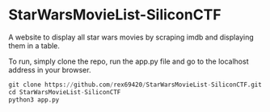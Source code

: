 # StarWarsMovieList-SiliconCTF

A website to display all star wars movies by scraping imdb and displaying them in a table. 

To run, simply clone the repo, run the app.py file and go to the localhost address in your browser.
```py
git clone https://github.com/rex69420/StarWarsMovieList-SiliconCTF.git
cd StarWarsMovieList-SiliconCTF
python3 app.py
```